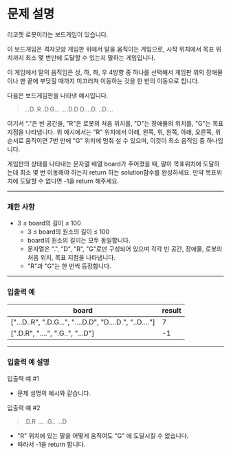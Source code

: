 # 문제 설명

리코쳇 로봇이라는 보드게임이 있습니다.

이 보드게임은 격자모양 게임판 위에서 말을 움직이는 게임으로, 시작 위치에서 목표 위치까지 최소 몇 번만에 도달할 수 있는지 말하는 게임입니다.

이 게임에서 말의 움직임은 상, 하, 좌, 우 4방향 중 하나를 선택해서 게임판 위의 장애물이나 맨 끝에 부딪힐 때까지 미끄러져 이동하는 것을 한 번의 이동으로 칩니다.

다음은 보드게임판을 나타낸 예시입니다.

> ...D..R
> .D.G...
> ....D.D
> D....D.
> ..D....

여기서 "."은 빈 공간을, "R"은 로봇의 처음 위치를, "D"는 장애물의 위치를, "G"는 목표지점을 나타냅니다.
위 예시에서는 "R" 위치에서 아래, 왼쪽, 위, 왼쪽, 아래, 오른쪽, 위 순서로 움직이면 7번 만에 "G" 위치에 멈춰 설 수 있으며, 이것이 최소 움직임 중 하나입니다.

게임판의 상태를 나타내는 문자열 배열 board가 주어졌을 때, 말이 목표위치에 도달하는데 최소 몇 번 이동해야 하는지 return 하는 solution함수를 완성하세요. 만약 목표위치에 도달할 수 없다면 -1을 return 해주세요.

---

### 제한 사항

-   3 ≤ board의 길이 ≤ 100
    -   3 ≤ board의 원소의 길이 ≤ 100
    -   board의 원소의 길이는 모두 동일합니다.
    -   문자열은 ".", "D", "R", "G"로만 구성되어 있으며 각각 빈 공간, 장애물, 로봇의 처음 위치, 목표 지점을 나타냅니다.
    -   "R"과 "G"는 한 번씩 등장합니다.

---

### 입출력 예

| board                                                   | result |
| ------------------------------------------------------- | ------ |
| ["...D..R", ".D.G...", "....D.D", "D....D.", "..D...."] | 7      |
| [".D.R", "....", ".G..", "...D"]                        | -1     |

---

### 입출력 예 설명

입출력 예 #1

-   문제 설명의 예시와 같습니다.

입출력 예 #2

> .D.R
> ....
> .G..
> ...D

-   "R" 위치에 있는 말을 어떻게 움직여도 "G" 에 도달시킬 수 없습니다.
-   따라서 -1을 return 합니다.
